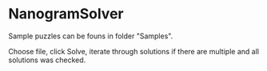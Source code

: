 # NanogramSolver
Sample puzzles can be founs in folder "Samples".

Choose file, click Solve, iterate through solutions if there are multiple and all solutions was checked.
